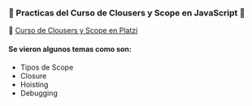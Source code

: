 ### 🌟 Practicas del Curso de Clousers y Scope en JavaScript 💚

🔔 [Curso de Clousers y Scope en Platzi](https://platzi.com/cursos/javascript-closures-scope/)
#### Se vieron algunos temas como son:
- Tipos de Scope
- Closure
- Hoisting
- Debugging